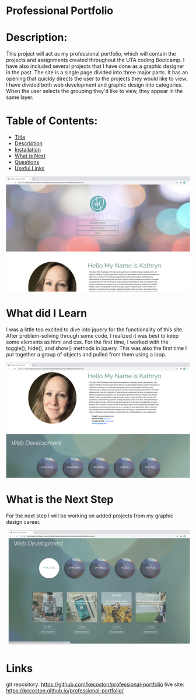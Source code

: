 # Professional Portfolio


  # Description: 
  
  This project will act as my professional portfolio, which will contain the projects and assignments created throughout the UTA coding Bootcamp. I have also included several projects that I have done as a graphic designer in the past. The site is a single page divided into three major parts. It has an opening that quickly directs the user to the projects they would like to view. I have divided both web development and graphic design into categories. When the user selects the grouping they'd like to view, they appear in the same layer. 
 
  
  # Table of Contents:
  
  * [Title](#Project)
  * [Description](#Description)
  * [Installation](#Installation) 
  * [What is Next](#What-is-Next)
  * [Questions](#Questions)
  * [Useful Links](#Useful-Links)

<img src="assets/images/background-images/website-load.png" alt="header">

# What did I Learn

I was a little too excited to dive into jquery for the functionality of this site. After problem-solving through some code, I realized it was best to keep some elements as html and css. For the first time, I worked with the toggle(), hide(), and show() methods in jquery. This was also the first time I put together a group of objects and pulled from them using a loop. 

<img src="assets/images/background-images/website-bio.jpg" alt="bio">

# What is the Next Step

For the next step I will be working on added projects from my graphic design career.

<img src="assets/images/background-images/website-projects.jpg" alt="classifications of projects">

# Links 

git repository: https://github.com/kecoston/professional-portfolio
live site: https://kecoston.github.io/professional-portfolio/
